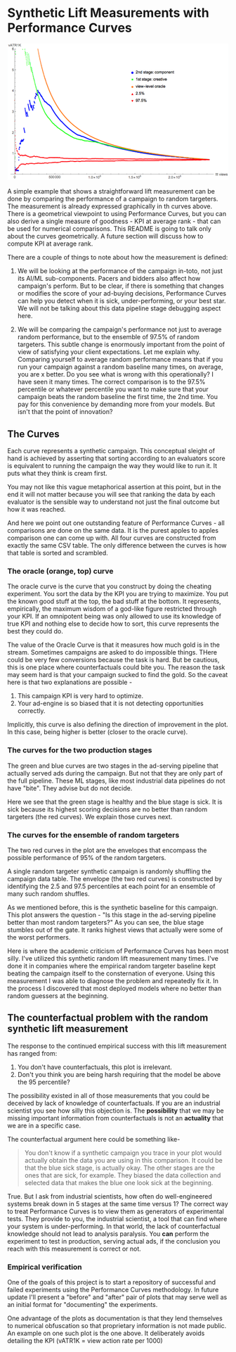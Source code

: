 # Synthetic Lift Measurements with Performance Curves

![Curves for random lift measurement](../random-lift-measurement.png "Random Lift Measurement")

A simple example that shows a straightforward lift measurement can be
done by comparing the performance of a campaign to random targeters. The
measurement is already expressed graphically in th curves above. There is
a geometrical viewpoint to using Performance Curves, but you can also
derive a single measure of goodness - KPI at average rank - that can
be used for numerical comparisons. This README is going to talk only
about the curves geometrically. A future section will discuss how to
compute KPI at average rank.

There are a couple of things to note about how the measurement is
defined:

1. We will be looking at the performance of the campaign in-toto, not just
its AI/ML sub-components. Pacers and bidders also affect how campaign's
perform. But to be clear, if there is something that changes or modifies 
the score of your ad-buying decisions, Performance Curves can help you 
detect when it is sick, under-performing, or your best star. We will
not be talking about this data pipeline stage debugging aspect here.

2. We will be comparing the campaign's performance not just to average
random performance, but to the ensemble of 97.5% of random targeters.
This subtle change is enormously important from the point of view of
satisfying your client expectations. Let me explain why. Comparing
yourself to average random performance means that if you run your
campaign against a random baseline many times, on average, you are x
better. Do you see what is wrong with this operationally? I have seen
it many times. The correct comparison is to the 97.5% percentile or
whatever percentile you want to make sure that your campaign beats
the random baseline the first time, the 2nd time. You pay for this
convenience by demanding more from your models. But isn't that the
point of innovation?

## The Curves

Each curve represents a synthetic campaign. This conceptual sleight
of hand is achieved by asserting that sorting according to an
evaluators score is equivalent to running the campaign the way they
would like to run it. It puts what they think is cream first.

You may not like this vague metaphorical assertion at this point,
but in the end it will not matter because you will see that ranking
the data by each evaluator is the sensible way to understand not
just the final outcome but how it was reached.

And here we point out one outstanding feature of Performance Curves -
all comparisons are done on the same data. It is the purest
apples to apples comparison one can come up with. All four curves
are constructed from exactly the same CSV table. The only difference
between the curves is how that table is sorted and scrambled.

### The oracle (orange, top) curve

The oracle curve is the curve that you construct by doing the
cheating experiment. You sort the data by the KPI you are trying
to maximize. You put the known good stuff at the top, the bad 
stuff at the bottom. It represents, empirically, the maximum wisdom
of a god-like figure restricted through your KPI. If an omnipotent 
being was only allowed to use its knowledge of true KPI and nothing
else to decide how to sort, this curve represents the best they
could do.

The value of the Oracle Curve is that it measures how much gold
is in the stream. Sometimes campaigns are asked to do impossible
things. THere could be very few conversions because the task is
hard. But be cautious, this is one place where counterfactuals could
bite you. The reason the task may seem hard is that your campaign
sucked to find the gold. So the caveat here is that two explanations
are possible -
1. This campaign KPI is very hard to optimize.
2. Your ad-engine is so biased that it is not detecting opportunities
correctly.

Implicitly, this curve is also defining the direction of improvement
in the plot. In this case, being higher is better (closer to the
oracle curve).

### The curves for the two production stages

The green and blue curves are two stages in the ad-serving pipeline
that actually served ads during the campaign. But not that they
are only part of the full pipeline. These ML stages, like most industrial
data pipelines do not have "bite". They advise but do not decide.

Here we see that the green stage is healthy and the blue stage is sick.
It is sick because its highest scoring decisions are no better than
random targeters (the red curves). We explain those curves next.

### The curves for the ensemble of random targeters

The two red curves in the plot are the envelopes that encompass the
possible performance of 95% of the random targeters.

A single random targeter synthetic campaign is randomly shuffling the
campaign data table. The envelope (the two red curves) is constructed
by identifying the 2.5 and 97.5 percentiles at each point for an
ensemble of many such random shuffles.

As we mentioned before, this is the synthetic baseline for this campaign.
This plot answers the question - "Is this stage in the ad-serving
pipeline better than most random targeters?" As you can see, the blue
stage stumbles out of the gate. It ranks highest views that actually
were some of the worst performers.

Here is where the academic criticism of Performance Curves has been
most silly. I've utilized this synthetic random lift measurement many times.
I've done it in companies where the empirical random targeter baseline
kept beating the campaign itself to the consternation of everyone. Using
this measurement I was able to diagnose the problem and repeatedly fix
it. In the process I discovered that most deployed models where no
better than random guessers at the beginning.

## The counterfactual problem with the random synthetic lift measurement

The response to the continued empirical success with this lift measurement
has ranged from:
1. You don't have counterfactuals, this plot is irrelevant.
2. Don't you think you are being harsh requiring that the model be above
the 95 percentile?

The possibility existed in all of those measurements that you could be
deceived by lack of knowledge of counterfactuals. If you are an
industrial scientist you see how silly this objection is. The
**possibility** that we may be missing important information from
counterfactuals is not an **actuality** that we are in a specific
case.

The counterfactual argument here could be something like-
> You don't know if a synthetic campaign you trace in your plot
> would actually obtain the data you are using in this comparison.
> It could be that the blue sick stage, is actually okay. The other
> stages are the ones that are sick, for example. They biased
> the data collection and selected data that makes the blue one
> look sick at the beginning.

True. But I ask from industrial scientists, how often do well-engineered
systems break down in 5 stages at the same time versus 1? The correct
way to treat Performance Curves is to view them as generators of
experimental tests. They provide to you, the industrial scientist, a
tool that can find where your system is under-performing. In that
world, the lack of counterfactual knowledge should not lead to
analysis paralysis. You **can** perform the experiment to test
in production, serving actual ads, if the conclusion you reach with
this measurement is correct or not.

### Empirical verification

One of the goals of this project is to start a repository of successful
and failed experiments using the Performance Curves methodology. In
future update I'll present a "before" and "after" pair of plots that
may serve well as an initial format for "documenting" the experiments.

One advantage of the plots as documentation is that they lend themselves
to numerical obfuscation so that proprietary information is not made
public. An example on one such plot is the one above. It deliberately
avoids detailing the KPI (vATR1K = view action rate per 1000)




